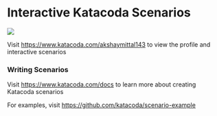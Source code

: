 # Interactive Katacoda Scenarios

[![](http://shields.katacoda.com/katacoda/akshaymittal143/count.svg)](https://www.katacoda.com/akshaymittal143 "Get your profile on Katacoda.com")

Visit https://www.katacoda.com/akshaymittal143 to view the profile and interactive scenarios

### Writing Scenarios
Visit https://www.katacoda.com/docs to learn more about creating Katacoda scenarios

For examples, visit https://github.com/katacoda/scenario-example
